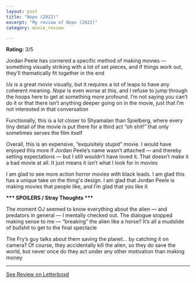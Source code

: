 ```yaml
---
layout: post
title: "Nope (2022)"
excerpt: "My review of Nope (2022)"
category: movie_review

---
```


**Rating:** 3/5

Jordan Peele has cornered a specific method of making movies — something visually striking with a lot of set pieces, and if things work out, they’ll thematically fit together in the end

<i>Us</i> is a great movie visually, but it requires a lot of leaps to have any coherent meaning. <i>Nope</i> is even worse at this, and I refuse to jump through the hoops here to get at something more profound. I’m not saying you can’t do it or that there isn’t anything deeper going on in the movie, just that I’m not interested in that conversation

Functionally, this is a lot closer to Shyamalan than Spielberg, where every tiny detail of the movie is put there for a third act “oh shit!” that only sometimes serves the film itself

Overall, this is an expensive, “exquisitely stupid” movie. I would have enjoyed this more if Jordan Peele’s name wasn’t attached — and thereby setting expectations — but I still wouldn’t have loved it. That doesn’t make it a bad movie at all. It just means it isn’t what I look for in movies

I am glad to see more action horror movies with black leads. I am glad this has a unique take on the thing's design. I am glad that Jordan Peele is making movies that people like, and I’m glad that you like it


<b>*** SPOILERS / Stray Thoughts ***</b>

The moment OJ seemed to know everything about the alien — and predators in general — I mentally checked out. The dialogue stopped making sense to me — “breaking” the alien like a horse? It’s all a mudslide of bullshit to get to the final spectacle

The Fry’s guy talks about them saving the planet… by catching it on camera? Of course, they accidentally kill the alien, so they do save the world, but never once do they act under any other motivation than making money

<hr>

[See Review on Letterboxd](https://boxd.it/4gNStF)
